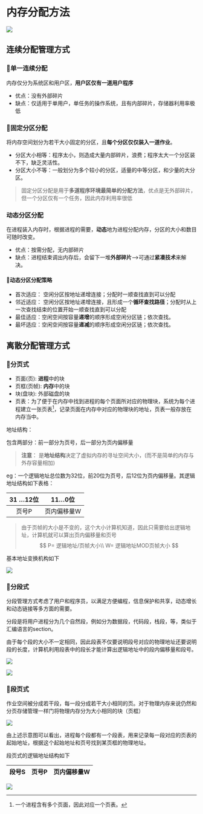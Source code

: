 # 内存分配方法

![](https://skywalkerch-1303839378.cos.ap-nanjing.myqcloud.com/mypicbed202307021002502.png)

## 连续分配管理方式

### 🍡单一连续分配

内存仅分为系统区和用户区，**用户区仅有一道用户程序**

- 优点：没有外部碎片
- 缺点：仅适用于单用户，单任务的操作系统，且有内部碎片，存储器利用率极低

### 🍭固定分区分配

将内存空间划分为若干大小固定的分区，且**每个分区仅仅装入一道作业**。

- 分区大小相等：程序太小，则造成大量内部碎片，浪费；程序太大一个分区装不下，缺乏灵活性。
- 分区大小不等：一般划分为多个较小的分区，适量的中等分区，和少量的大分区。

>固定分区分配是用于**多道程序环境最简单的分配方法**，优点是无外部碎片，但一个分区仅有一个任务，因此内存利用率很低

### 动态分区分配

在进程装入内存时，根据进程的需要，**动态**地为进程分配内存，分区的大小和数目可随时改变。

- 优点：按需分配，无内部碎片
- 缺点：进程结束调出内存后，会留下一堆**外部碎片**–>可通过**紧凑技术**来解决。

#### 🍢动态分区分配策略

- 首次适应： 空闲分区按地址递增连接；分配时一顺查找直到可以分配
- 邻近适应： 空闲分区按地址递增连接，且形成一个**循环查找路径**；分配时从上一次查找结束的位置开始一顺查找直到可以分配
- 最佳适应：空闲空间按容量**递增**的顺序形成空闲分区链；依次查找。
- 最坏适应：空闲空间按容量**递减**的顺序形成空闲分区链；依次查找。

## 离散分配管理方式

### 🍉分页式

- 页面(页): **进程**中的块
- 页框(页帧): **内存**中的块
- 块(盘块): 外部磁盘的块
- 页表：为了便于在内存中找到进程的每个页面所对应的物理块，系统为每个进程建立一张页表[^1]，记录页面在内存中对应的物理块的地址，页表一般存放在内存当中。

地址结构：

包含两部分：前一部分为页号，后一部分为页内偏移量

> **注意**： 是**地址结构**决定了虚拟内存的寻址空间大小，(而不是简单的内存与外存容量相加)

eg：一个逻辑地址总位数为32位，前20位为页号，后12位为页内偏移量。其逻辑地址结构如下表格：

| 31 …12位 |   11…0位    |
| :------: | :---------: |
|  页号P   | 页内偏移量W |

> 由于页帧的大小是不变的，这个大小计算机知道，因此只需要给出逻辑地址，计算机就可以算出页内偏移量和页号
> $$
> P= 逻辑地址/页帧大小\\
> W= 逻辑地址MOD页帧大小
> $$
> 

基本地址变换机构如下

![](https://skywalkerch-1303839378.cos.ap-nanjing.myqcloud.com/mypicbed202307022337560.jpg)

### 🍓分段式

分段管理方式考虑了用户和程序员，以满足方便编程，信息保护和共享，动态增长和动态链接等多方面的需要。

分段是将用户进程分为几个自然段，例如分为数据段，代码段，栈段，等，类似于汇编语言的section。

由于每个段的大小不一定相同，因此段表不仅要说明段号对应的物理地址还要说明段的长度，计算机利用段表中的段长才能计算出逻辑地址中的段内偏移量和段号。

![](https://skywalkerch-1303839378.cos.ap-nanjing.myqcloud.com/mypicbed202307022336680.png)

![](https://skywalkerch-1303839378.cos.ap-nanjing.myqcloud.com/mypicbed202307022336527.png)

### 🥝段页式

作业空间被分成若干段，每一段分成若干大小相同的页。对于物理内存来说仍然和分页存储管理一样门将物理内存分为大小相同的块（页框）

![](https://skywalkerch-1303839378.cos.ap-nanjing.myqcloud.com/mypicbed202307022335829.jpg)

由上述示意图可以看出，进程每个段都有一个段表，用来记录每一段对应的页表的起始地址，根据这个起始地址和页号找到某页框的物理地址。

段页式的逻辑地址结构如下

| 段号S | 页号P | 页内偏移量W |
| :---: | :---: | :---------: |

![](https://skywalkerch-1303839378.cos.ap-nanjing.myqcloud.com/mypicbed202307022347330.png)

[^1]: 一个进程含有多个页面，因此对应一个页表。
